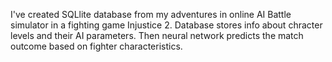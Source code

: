I've created SQLlite database from my adventures in online AI Battle simulator in a fighting game Injustice 2. Database stores info about chracter levels and their AI parameters. Then neural network predicts the match outcome based on fighter characteristics.

